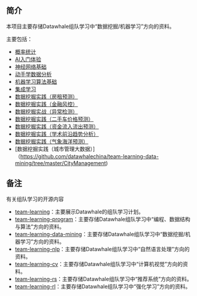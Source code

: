 ﻿
## 简介

本项目主要存储Datawhale组队学习中“数据挖掘/机器学习”方向的资料。

主要包括：
- [概率统计](https://github.com/datawhalechina/team-learning-data-mining/tree/master/ProbabilityStatistics)
- [AI入门体验](https://github.com/datawhalechina/team-learning-data-mining/tree/master/IntroductionExperienceAI)
- [神经网络基础](https://github.com/datawhalechina/team-learning-data-mining/tree/master/NeuralNetwork)
- [动手学数据分析](https://github.com/datawhalechina/team-learning-data-mining/tree/master/HandsOnDataAnalysis)
- [机器学习算法基础](https://github.com/datawhalechina/team-learning-data-mining/tree/master/MachineLearningFundamentals)
- [集成学习](https://github.com/datawhalechina/team-learning-data-mining/tree/master/EnsembleLearning)
- [数据挖掘实践（房租预测）](https://github.com/datawhalechina/team-learning-data-mining/tree/master/RentForecast)
- [数据挖掘实践（金融风控）](https://github.com/datawhalechina/team-learning-data-mining/tree/master/FinancialRiskControl)
- [数据挖掘实战（异常检测）](https://github.com/datawhalechina/team-learning-data-mining/tree/master/AnomalyDetection)
- [数据挖掘实践（二手车价格预测）](https://github.com/datawhalechina/team-learning-data-mining/tree/master/SecondHandCarPriceForecast)
- [数据挖掘实践（资金流入流出预测）](https://github.com/datawhalechina/team-learning-data-mining/tree/master/PurchaseAndRedemptionForecast)
- [数据挖掘实践（学术前沿趋势分析）](https://github.com/datawhalechina/team-learning-data-mining/tree/master/AcademicTrends)
- [数据挖掘实践（气象海洋预测）](https://github.com/datawhalechina/team-learning-data-mining/tree/master/WeatherOceanForecasts)
- [数据挖掘实践（城市管理大数据）]（https://github.com/datawhalechina/team-learning-data-mining/tree/master/CityManagement)




## 备注

有关组队学习的开源内容

- [team-learning](https://github.com/datawhalechina/team-learning)：主要展示Datawhale的组队学习计划。
- [team-learning-program](https://github.com/datawhalechina/team-learning-program)：主要存储Datawhale组队学习中“编程、数据结构与算法”方向的资料。
- [team-learning-data-mining](https://github.com/datawhalechina/team-learning-data-mining)：主要存储Datawhale组队学习中“数据挖掘/机器学习”方向的资料。
- [team-learning-nlp](https://github.com/datawhalechina/team-learning-nlp)：主要存储Datawhale组队学习中“自然语言处理”方向的资料。
- [team-learning-cv](https://github.com/datawhalechina/team-learning-cv)：主要存储Datawhale组队学习中“计算机视觉”方向的资料。
- [team-learning-rs](https://github.com/datawhalechina/team-learning-rs)：主要存储Datawhale组队学习中“推荐系统”方向的资料。
- [team-learning-rl](https://github.com/datawhalechina/team-learning-rl)：主要存储Datawhale组队学习中“强化学习”方向的资料。